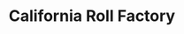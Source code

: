 ---
layout: place
title: "California Roll Factory"
permalink: /california/los-angeles/california-roll-factory.html
stateAbbr: CA
stateName: California
cityName: Los Angeles
seo:
  name: "California Roll Factory"
  type: Restaurant
  links: https://www.calrollfactory.com/
description: "California Roll Factory serves delicious sushi in Los Angeles, California. Try fresh Japanese dishes for a great dining experience. "
place_id: ChIJ5ZEHDW-7woARqqeC35KXFOw
photos:
  - name: >-
      places/ChIJ5ZEHDW-7woARqqeC35KXFOw/photos/AeeoHcI1hKmsTpuzZ_7jU-QENlsv1hqr4liiURDBizAhb2boU2wPJb2Y6iUrgOCCSeMjnxxIci4M9jqX1h73aKSSX9jRy8eJIqwBE0tJWrTbieCyTLD5vm40CeBYwRIyTeQcI49DuDxjMSFVCzXr3nZP9G22H90IinjO2A_zlymcXdsHJtz_fLouUXVvEaE1nMRPW8gmZb3QsQCns2nhLzolReKo_zlLSVnejVOmPjaIPn7iLCLja1dIE9Q4uowb36Q7rOKbk3mXRD-NAgv-NNEVPdyEAy-Zxv01Tn5_t8ITwq585VbsRkHcyVzbSAfN6im3OHdgMIbzPwAQ-RVrQ77apIPtN7BKtzEqwqb6A_ugbDJRZ1kqW-jnCVfz3H1SlQMps-WONLUztsEbuXy0Z6kBGstuLcTwpgC2--59oTBm0kvus9p9
    widthPx: 4032
    heightPx: 2268
    authorAttributions:
      - displayName: Kamrin Street
        uri: https://maps.google.com/maps/contrib/115266759849717970776
        photoUri: >-
          https://lh3.googleusercontent.com/a-/ALV-UjVZWs_MKyToHGd1Rf817D17_1MN4CRjxBr79219QwqHaT-qblm_=s100-p-k-no-mo
    flagContentUri: >-
      https://www.google.com/local/imagery/report/?cb_client=maps_api_places.places_api&image_key=!1e10!2sCIHM0ogKEICAgICj_LHBgwE&hl=en-US
    googleMapsUri: >-
      https://www.google.com/maps/place//data=!3m4!1e2!3m2!1sCIHM0ogKEICAgICj_LHBgwE!2e10!4m2!3m1!1s0x80c2bb6f0d0791e5:0xec149792df82a7aa
  - name: >-
      places/ChIJ5ZEHDW-7woARqqeC35KXFOw/photos/AeeoHcJOrE8bC2eNvQrSrDprGSqISlHIeWJxXE76ciEpBAaj1LtE3oAw6U0aetRgVuT8rZOWwezYF_RSx89CaVnNKu6w5AsHu25PlcQuqNWb0mMXUpqA34szUBwpJZQOfNTY10rQshUzv9_OrOw02ncN-2jwS8gJAyoAARVjJ3Fe7xmQ7e0vy2ogUl2UIsM0UHedYGy0Akmnx0IGZFx_ikFitAqRk5Z0RaAj9LWDps3oOfNl10JS2d0Mw-aZExJ36SSo-VRnt1ejxggkfLjQGJsUsZE8CqTfuQDkJtn0hyd0_qyKJkfTTSO5BSV53umIaVNcqLUCbX0sa_-M6HEeA4VeWmZyJdRQkNGH6w6PkS9shG4qh9C2SCBpdOXiXsHfM_oDhOPOGY8iHnw8aXQz1FfgJuD4tHNqBppOOn02XfO3cqrJsRQ
    widthPx: 4000
    heightPx: 3000
    authorAttributions:
      - displayName: Viviana Zepeda
        uri: https://maps.google.com/maps/contrib/110331386989867274204
        photoUri: >-
          https://lh3.googleusercontent.com/a/ACg8ocJ8mEHIPgsZfKMKP7rUKfZqousbz6MzmBPI6EgAw1CTKTsATw=s100-p-k-no-mo
    flagContentUri: >-
      https://www.google.com/local/imagery/report/?cb_client=maps_api_places.places_api&image_key=!1e10!2sCIHM0ogKEICAgICH_YWEhgE&hl=en-US
    googleMapsUri: >-
      https://www.google.com/maps/place//data=!3m4!1e2!3m2!1sCIHM0ogKEICAgICH_YWEhgE!2e10!4m2!3m1!1s0x80c2bb6f0d0791e5:0xec149792df82a7aa
  - name: >-
      places/ChIJ5ZEHDW-7woARqqeC35KXFOw/photos/AeeoHcII1DCEjoziPfd9hxKwVi_ogfh8CvXqohS8-FO-QUh0JNj0ioBnVcYdt4jfoLuwSfHajC_uhGVUQAm2wmCgLf9V_mg1LpExBP8Q6bf6MFnlHsONZwaqcCkSeIdIxo6opPyA47KP0COE8gBLp6ooIJDhk3IgVPtHHKQKTivW0NyeO4NQtkdKlPqzegiAMxXdHGRhL_PSFcK-R9GBdlzDNu4uLFXDV_ee-gsA7P2pXJU9DoIvjURI04kuauSz0z0r2U2jmRf-4daVabQXxnxvrkT99W2tCYUeqkY9bhBQaCTQmioDSj0nNlymf4uNWsAPMKDqFwUYhoYpEoiDD9vcNF8qEjxXW0XmKMvPC3h7OkMFOrQx700c6yV_Mjhk_b9dreneI3xWrvMqKKr2JM8iAo_Pn41vq6-uVpjdQJbfSpkMXP75
    widthPx: 4800
    heightPx: 3599
    authorAttributions:
      - displayName: Mike Dark
        uri: https://maps.google.com/maps/contrib/109641914993800138986
        photoUri: >-
          https://lh3.googleusercontent.com/a-/ALV-UjUfw3Mx3thZjYnrx0fzDN7XNa9w0o3PGrd1ODzlhfINE_3vVZc=s100-p-k-no-mo
    flagContentUri: >-
      https://www.google.com/local/imagery/report/?cb_client=maps_api_places.places_api&image_key=!1e10!2sCIHM0ogKEICAgICO2eWc3AE&hl=en-US
    googleMapsUri: >-
      https://www.google.com/maps/place//data=!3m4!1e2!3m2!1sCIHM0ogKEICAgICO2eWc3AE!2e10!4m2!3m1!1s0x80c2bb6f0d0791e5:0xec149792df82a7aa
  - name: >-
      places/ChIJ5ZEHDW-7woARqqeC35KXFOw/photos/AeeoHcKvxI5sltPxSUpZEQyNgkvb1Vl8Kk7UtzCgOLzc5Ubbjp_E5oH70P6ZF5lXcqdTxqDqq_c_cqaojqxCQPzCETJMFxGVC06EylQ9kuC1PmeLZhzL_wNfCO6vFuRZFoS-wSzDGa-eM0JO8cro0i6oHMRwQnwxa8IEBhtAT7TRpeK1GuMqPmUFekxjUpknc8cwPyswhmVjbSCj3UaGPbNoT0bWv7S3t_Ha3WTezyyFkm_N7QhJubTEQtNhmyJcmex9bUcaCRva-5YrMgyyungdU5GN9mRwCSh-WxQfX1M-AYl8RHuYr98SzGCpC9y9nmhq0gAFgSKSA2mOX301rsXz-l9dUudpBSzpYduQtj2nIcQVzXq5Zi_13surL8Epw4-7Hp85HZK2hP7IKoG9ta3LZDF54DG6vZXg-Yoo1g5hf9Qeyw
    widthPx: 4080
    heightPx: 3072
    authorAttributions:
      - displayName: Xochitl Flores-Marcial
        uri: https://maps.google.com/maps/contrib/111105377013212868198
        photoUri: >-
          https://lh3.googleusercontent.com/a-/ALV-UjWYtwk1UduXMRXeczPfj8qov2yD_2VJ2qOBixHE8ycFvNx4udI=s100-p-k-no-mo
    flagContentUri: >-
      https://www.google.com/local/imagery/report/?cb_client=maps_api_places.places_api&image_key=!1e10!2sCIHM0ogKEICAgICxu-3MfA&hl=en-US
    googleMapsUri: >-
      https://www.google.com/maps/place//data=!3m4!1e2!3m2!1sCIHM0ogKEICAgICxu-3MfA!2e10!4m2!3m1!1s0x80c2bb6f0d0791e5:0xec149792df82a7aa
  - name: >-
      places/ChIJ5ZEHDW-7woARqqeC35KXFOw/photos/AeeoHcJ9P-7_-aXrHXLuXWATpfDmXgh5Xyuvdq4j9MGcNqY_im-dnjp7OyvIl2svund3zmb0NANBdk3dy60Y_JB6LGbpnIdqJvsXfzDDjGpFAFLJZ_48pfFLhd3mJ6F0sFkl-Vk6wUAmNQj06rn_Et8V9BQzDw0UalaeAthuZE0ZZsN-MHVg9fEGBqb1qzpuoJEMz32AaUoN8_U4gVcBuwftKx2gIE-K2myg3M9hh79YfYN5MsclfevtOQXZrg6FladVUoxtvJEj9rDFbDTw_Ir8NuFHsZHh2sXYGfn-bVQ69tRSz8W2lp1C30B3o4cyYQbD-Crm2xxXRgClTnCdqRsD0ARe70kkFf7SYN3RnalZ9s30gPYmBFXLBp8l_q8h0BwcpBOcEtlWjAanmIo9t60_qTOl_jZV3sCHKy-NIoYIxc9CzCX0
    widthPx: 3024
    heightPx: 4032
    authorAttributions:
      - displayName: Alejandro P
        uri: https://maps.google.com/maps/contrib/117225078581254565070
        photoUri: >-
          https://lh3.googleusercontent.com/a-/ALV-UjVvKRhqzdomeRmO_vdbyh61e7-q-CNhc08RPztWu8n1uvzJq44=s100-p-k-no-mo
    flagContentUri: >-
      https://www.google.com/local/imagery/report/?cb_client=maps_api_places.places_api&image_key=!1e10!2sCIHM0ogKEICAgMDIi5vMywE&hl=en-US
    googleMapsUri: >-
      https://www.google.com/maps/place//data=!3m4!1e2!3m2!1sCIHM0ogKEICAgMDIi5vMywE!2e10!4m2!3m1!1s0x80c2bb6f0d0791e5:0xec149792df82a7aa
  - name: >-
      places/ChIJ5ZEHDW-7woARqqeC35KXFOw/photos/AeeoHcKuGeFW4ALAAusA0cesYQvn68o9e6vPsT4UqC7PJLzu24pQVFQ07R090IQTtJpsxGNAqqfAkBuDhPQ4HXjUzy8zbJGlU78AMIL6_WNh5u7bAOUfwbHsu1u_QRTTY2nbOzikkZPRYQyKYbS8pQS0xL9tFspPXKJ0BynEWE_wAtucIJhWB5mgewm7vYkx0ZAWx_lwXMNCYzDakRZvPSykSahx4VLyyfhJOji6ncHjG0WlwV0UqLlBuEXu4mh1ymx5Sd2WXZifia0crcb98sQkI6N9g8_cdhyarnZx3aluDlO_1g2D5kXweaCGyRlX_QXcatMWqmUjyO7hqZJNd-fJ7nncdDbsjOcZhitxjgNaKUTY8cKG3lwCStaQKVkLnW_ON3zCeb9R-9SQXIystf3OcVPGGRLJjCzWAT2dljHPz4pg9-93
    widthPx: 3402
    heightPx: 2065
    authorAttributions:
      - displayName: E.D. Arenas
        uri: https://maps.google.com/maps/contrib/115272047948230007283
        photoUri: >-
          https://lh3.googleusercontent.com/a-/ALV-UjWQx9TL4j5m2uiW8jHiedZPjwyH6YKyXKAvPUvVjr-_C4GkbQ3z_g=s100-p-k-no-mo
    flagContentUri: >-
      https://www.google.com/local/imagery/report/?cb_client=maps_api_places.places_api&image_key=!1e10!2sCIHM0ogKEICAgIDTjKin-wE&hl=en-US
    googleMapsUri: >-
      https://www.google.com/maps/place//data=!3m4!1e2!3m2!1sCIHM0ogKEICAgIDTjKin-wE!2e10!4m2!3m1!1s0x80c2bb6f0d0791e5:0xec149792df82a7aa
  - name: >-
      places/ChIJ5ZEHDW-7woARqqeC35KXFOw/photos/AeeoHcJ0283fUCKqXV1pCZn6_ZJ35Kve9RC6ogrrJvwZRGqYm1HqaTKFU4T5aamGib0muRVORVM6qU4Ym3xon6u7ekJSYRWkAt6JyjKa2TTI65kEmQ-fC5e_eD7HiTbH2AKbw7YfvPDjqXCgBOE-t4A9sA-6RUrJHYxTC-78qpU5C5CFnePd1AEDJfIlAlxRH9wyhHqxvm7AH0bt3viQZQwVjU1V03IdYQlfNRln-X9jUZyFXdrCWL_UstPmHOTXYPQNYv4_mU5ZT2sFcky0RO-SbpDitp7UaKHCxnDjV_felBeaWq3iAfMiTe8FqPTOG6R5QBgpR3EvaqOdFLn4tEQU--OvhB7Sx7nIlRDHgntKjXCSUNVwvag3KqUjqkwv3eK0YzCnbGXLvlFdarG228Lu4MZqS-GE4L51pJ2AT5i4MnpaQcLZ
    widthPx: 4032
    heightPx: 3024
    authorAttributions:
      - displayName: E.D. Arenas
        uri: https://maps.google.com/maps/contrib/115272047948230007283
        photoUri: >-
          https://lh3.googleusercontent.com/a-/ALV-UjWQx9TL4j5m2uiW8jHiedZPjwyH6YKyXKAvPUvVjr-_C4GkbQ3z_g=s100-p-k-no-mo
    flagContentUri: >-
      https://www.google.com/local/imagery/report/?cb_client=maps_api_places.places_api&image_key=!1e10!2sCIHM0ogKEICAgIDTjKinuwE&hl=en-US
    googleMapsUri: >-
      https://www.google.com/maps/place//data=!3m4!1e2!3m2!1sCIHM0ogKEICAgIDTjKinuwE!2e10!4m2!3m1!1s0x80c2bb6f0d0791e5:0xec149792df82a7aa
  - name: >-
      places/ChIJ5ZEHDW-7woARqqeC35KXFOw/photos/AeeoHcKQBp9z2hv1BUXt74fDjO137J4q3VLhqwSHgL73vPYBivTeXyTmIUjwCkGu5GGUgwrMQsBTXEhH--NMEktAEpzzJLtLHxy3Xl0t713dauOcYElLKA2KbgORqMO7hyoh3nDFK_OCSEIe1gS24j8GwQ10UuguPwx0_5h3we94Kcx7IKQ9we6gyy6K2pCYvHy69UtJfEnqQjpfKHSAp4jmrE_ReNRNv38QvkKPKVSMex-tLHI1zAaLCqB67wWDJQebzOMfwRH-YSy3dij5Xxfm3QH9igIzCFwR5ylfgRoPlCYWfc0cEqD_i4P-RsYGWm1f1YYkClZRaX7vSeLfAZ0TIawFWII_ofq84JzSAXMAV10WX_sy_aL5X_rkYHl5lWfKLR9sLtit74M1Q9hZLby84tHnls2TkEP0izbcdVSc6ofi1Q
    widthPx: 2724
    heightPx: 2959
    authorAttributions:
      - displayName: E.D. Arenas
        uri: https://maps.google.com/maps/contrib/115272047948230007283
        photoUri: >-
          https://lh3.googleusercontent.com/a-/ALV-UjWQx9TL4j5m2uiW8jHiedZPjwyH6YKyXKAvPUvVjr-_C4GkbQ3z_g=s100-p-k-no-mo
    flagContentUri: >-
      https://www.google.com/local/imagery/report/?cb_client=maps_api_places.places_api&image_key=!1e10!2sCIHM0ogKEICAgIDTjKinOw&hl=en-US
    googleMapsUri: >-
      https://www.google.com/maps/place//data=!3m4!1e2!3m2!1sCIHM0ogKEICAgIDTjKinOw!2e10!4m2!3m1!1s0x80c2bb6f0d0791e5:0xec149792df82a7aa
  - name: >-
      places/ChIJ5ZEHDW-7woARqqeC35KXFOw/photos/AeeoHcK1UEABxvpsinYVXLuiqw-dpITR8bkpH6K8k8qq4wMI7A3y5NjxdTCgFODvuJjEd-bGaJo-pydh3dqJWZfdx_1W8UteoIr11jVx_JwI8_M-tEmpqo_CHoOApukkdAgxTPUYapiKV65GKmhP_93OQAoavta39FVqRMZsplZHFXLPin0aPIbW2YR4DrnrCjEpSpHn0BnPL_D_Hu0cVFoC-b2bi0mqGX1Faf1R3qdX_10H-qaHRXEprdJrFaad4Z2jvaqE3csgIpQfOl4yl3SoKjoz1I1EHnvKujqe79kXPr8mMb3uo05YmPb8r7a4QeDrTvB-JnOzHw19wsGwGIAghqwfaBMUWQ3Qc-NJCC0CEdtoHhe-kTJp_wz85B6f0AVJ8s-U15-EOUI-tVRQnSkOjOwOcBfWKNKosvaj_-qG--k
    widthPx: 4016
    heightPx: 3008
    authorAttributions:
      - displayName: K Nag
        uri: https://maps.google.com/maps/contrib/105930234949664164779
        photoUri: >-
          https://lh3.googleusercontent.com/a/ACg8ocKbTLKxoq2BRSB3zwrhE0FADIkAgPoiTm3W-wnzPNY70Zkyuw=s100-p-k-no-mo
    flagContentUri: >-
      https://www.google.com/local/imagery/report/?cb_client=maps_api_places.places_api&image_key=!1e10!2sCIHM0ogKEICAgICqpKi7Ng&hl=en-US
    googleMapsUri: >-
      https://www.google.com/maps/place//data=!3m4!1e2!3m2!1sCIHM0ogKEICAgICqpKi7Ng!2e10!4m2!3m1!1s0x80c2bb6f0d0791e5:0xec149792df82a7aa
  - name: >-
      places/ChIJ5ZEHDW-7woARqqeC35KXFOw/photos/AeeoHcJeIbvWjpCKukpTmQLorg2YVNeHn_Vx4IdFYRav0ZvL1yHIWkBostq1NvIGz6HNrV9fv5y6H5sJdvKBmbjVVOKVBqEnG0C3Q55oBgBcKHF5HqoWp9B-05yl188Sezr6rWJCsMayzQsXhFg7z3foxpprwIFmkSQwNTZ-O4kIxM3yGI_-k8Zkt-1YsCo4LmMiUciTMQR9T5uCAxvxgWAtSeh2DpFu_9_3uMQM52LcHORh53WZWdPh9JAg6LzHH7lMT6M6CfZIMl1_nKn_uhYlJA-XW9qla7z_fHyI995gnuVHkNab3uSkU8C-_suL8mEv-rAC123BmXbfneS3GYiN2zcVRHqjAbmsbk-XREEhZkSDPlk-sMaakt1ANTV095uq7_UH17T36jxHmHe1fpHpkHvGxiUxUuHzFUlN3Mh4rGRZbGMf
    widthPx: 4032
    heightPx: 2268
    authorAttributions:
      - displayName: K Nag
        uri: https://maps.google.com/maps/contrib/105930234949664164779
        photoUri: >-
          https://lh3.googleusercontent.com/a/ACg8ocKbTLKxoq2BRSB3zwrhE0FADIkAgPoiTm3W-wnzPNY70Zkyuw=s100-p-k-no-mo
    flagContentUri: >-
      https://www.google.com/local/imagery/report/?cb_client=maps_api_places.places_api&image_key=!1e10!2sCIHM0ogKEICAgIDm36_bhAE&hl=en-US
    googleMapsUri: >-
      https://www.google.com/maps/place//data=!3m4!1e2!3m2!1sCIHM0ogKEICAgIDm36_bhAE!2e10!4m2!3m1!1s0x80c2bb6f0d0791e5:0xec149792df82a7aa
address: 11629 Santa Monica Blvd, Los Angeles, CA 90025, USA
street: 11629 Santa Monica Blvd
city: Los Angeles
state: CA
zip: '90025'
country: USA
neighborhood: Sawtelle
latitude: '34.044508'
longitude: '-118.454950'
accessibility_options:
  wheelchairAccessibleEntrance: true
  wheelchairAccessibleRestroom: true
business_status: OPERATIONAL
name: California Roll Factory
google_maps_links:
  directionsUri: >-
    https://www.google.com/maps/dir//''/data=!4m7!4m6!1m1!4e2!1m2!1m1!1s0x80c2bb6f0d0791e5:0xec149792df82a7aa!3e0
  placeUri: https://maps.google.com/?cid=17011388349556107178
  writeAReviewUri: >-
    https://www.google.com/maps/place//data=!4m3!3m2!1s0x80c2bb6f0d0791e5:0xec149792df82a7aa!12e1
  reviewsUri: >-
    https://www.google.com/maps/place//data=!4m4!3m3!1s0x80c2bb6f0d0791e5:0xec149792df82a7aa!9m1!1b1
  photosUri: >-
    https://www.google.com/maps/place//data=!4m3!3m2!1s0x80c2bb6f0d0791e5:0xec149792df82a7aa!10e5
primary_type: Sushi Restaurant
opening_hours:
  regular:
    - 'Monday: 11:30 AM – 2:30 PM, 5:00 – 10:00 PM'
    - 'Tuesday: 11:30 AM – 2:30 PM, 5:00 – 10:00 PM'
    - 'Wednesday: 11:30 AM – 2:30 PM, 5:00 – 10:00 PM'
    - 'Thursday: 11:30 AM – 2:30 PM, 5:00 – 10:00 PM'
    - 'Friday: 11:30 AM – 2:30 PM, 5:00 – 10:00 PM'
    - 'Saturday: 12:00 – 3:00 PM, 5:00 – 10:00 PM'
    - 'Sunday: Closed'
  current:
    - 'Monday: 11:30 AM – 2:30 PM, 5:00 – 10:00 PM'
    - 'Tuesday: 11:30 AM – 2:30 PM, 5:00 – 10:00 PM'
    - 'Wednesday: 11:30 AM – 2:30 PM, 5:00 – 10:00 PM'
    - 'Thursday: 11:30 AM – 2:30 PM, 5:00 – 10:00 PM'
    - 'Friday: 11:30 AM – 2:30 PM, 5:00 – 10:00 PM'
    - 'Saturday: 12:00 – 3:00 PM, 5:00 – 10:00 PM'
    - 'Sunday: Closed'
secondary_opening_hours:
  regular:
    weekdayDescriptions: null
    type: null
  current:
    weekdayDescriptions: null
    type: null
phone: (310) 996-2366
price_level: PRICE_LEVEL_MODERATE
price_range: $20 &ndash; $30
rating: '4.5'
rating_count: 0
website: https://www.calrollfactory.com/
reviews: null
parking_options: null
payment_options: null
allow_dogs: null
curbside_pickup: null
delivery: null
dine_in: null
good_for_children: null
good_for_groups: null
good_for_sports: null
live_music: null
menu_for_children: null
outdoor_seating: null
reservable: null
restroom: null
serves_beer: null
serves_breakfast: null
serves_brunch: null
serves_cocktails: null
serves_coffee: null
serves_dinner: null
serves_dessert: null
serves_lunch: null
serves_vegetarian_food: null
serves_wine: null
takeout: null
update_category: essentials
summary: null

---